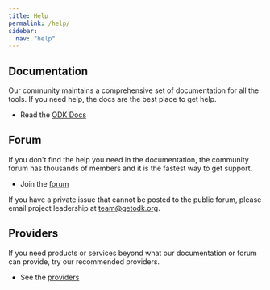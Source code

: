 ```yaml
---
title: Help
permalink: /help/
sidebar:
  nav: "help"
---
```


## Documentation

Our community maintains a comprehensive set of documentation for all the tools. If you need help, the docs are the best place to get help.

* Read the [ODK Docs](https://docs.getodk.org)

## Forum

If you don't find the help you need in the documentation, the community forum has thousands of members and it is the fastest way to get support.

* Join the [forum](https://forum.getodk.org)

If you have a private issue that cannot be posted to the public forum, please email project leadership at <team@getodk.org>.

## Providers

If you need products or services beyond what our documentation or forum can provide, try our recommended providers.

* See the [providers](/providers)
